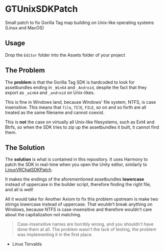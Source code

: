 # GTUnixSDKPatch
Small patch to fix Gorilla Tag map building on Unix-like operating systems (Linux and MacOS)

## Usage
Drop the ``Editor`` folder into the Assets folder of your project

## The Problem 
The **problem** is that the Gorilla Tag SDK is hardcoded to look for assetbundles ending in ``_Win64`` and ``_Android``, despite the fact that they export as ``_win64`` and ``_android`` on Unix-likes.

This is fine in Windows land, because Windows' file system, NTFS, is case insensitive. This means that ``file``, ``fIlE``, ``FILE``, so on and so forth are all treated as the same filename and cannot coexist.

This is **not** the case on virtually all Unix-like filesystems, such as Ext4 and Btrfs, so when the SDK tries to zip up the assetbundles it built, it cannot find them.

## The Solution
The **solution** is what is contained in this repository. It uses Harmony to patch the SDK in real-time when you open the Unity editor, similarly to [LinuxVRChatSDKPatch](https://github.com/BefuddledLabs/LinuxVRChatSDKPatch/). 

It makes the endings of the aforementioned assetbundles **lowercase** instead of uppercase in the builder script, therefore finding the right file, and all is well!

All it would take for Another Axiom to fix this problem upstream is make two strings lowercase instead of uppercase. That wouldn’t break anything on Windows, because NTFS is case-insensitive and therefore wouldn’t care about the capitalization not matching.

> Case-insensitive names are horribly wrong, and you shouldn't have done them at all. The problem wasn't the lack of testing, the problem was implementing it in the first place.

- Linus Torvalds
